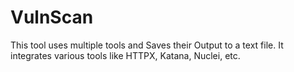 # VulnScan

This tool uses multiple tools and Saves their Output to a text file. It integrates various tools like HTTPX, Katana, Nuclei, etc.
